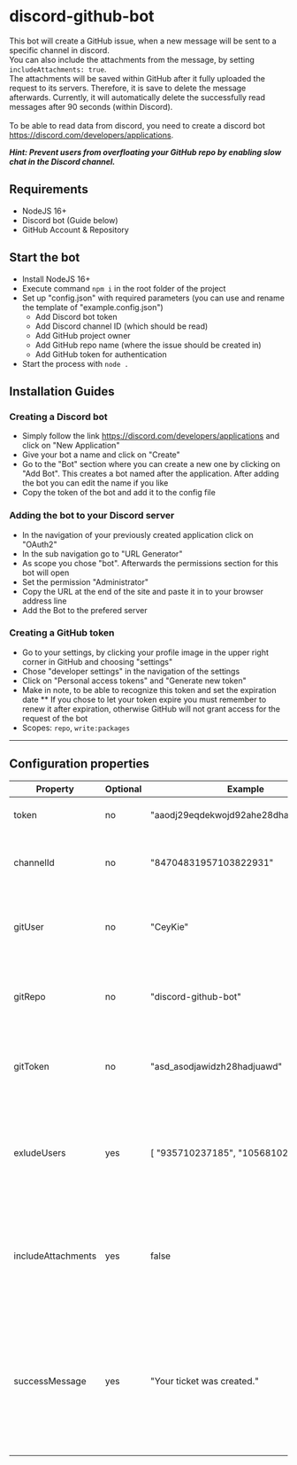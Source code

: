 # discord-github-bot
This bot will create a GitHub issue, when a new message will be sent to a specific channel in discord. <br />
You can also include the attachments from the message, by setting `includeAttachments: true`. <br />
The attachments will be saved within GitHub after it fully uploaded the request to its servers. 
Therefore, it is save to delete the message afterwards. Currently, it will automatically delete the successfully read messages after 90 seconds (within Discord).<br /><br />
To be able to read data from discord, you need to create a discord bot https://discord.com/developers/applications. <br />

***Hint: Prevent users from overfloating your GitHub repo by enabling slow chat in the Discord channel.***

## Requirements
* NodeJS 16+
* Discord bot (Guide below)
* GitHub Account & Repository

## Start the bot
* Install NodeJS 16+
* Execute command `npm i` in the root folder of the project
* Set up "config.json" with required parameters (you can use and rename the template of "example.config.json")
  * Add Discord bot token
  * Add Discord channel ID (which should be read)
  * Add GitHub project owner
  * Add GitHub repo name (where the issue should be created in)
  * Add GitHub token for authentication
* Start the process with `node .`

## Installation Guides
### Creating a Discord bot
* Simply follow the link https://discord.com/developers/applications and click on "New Application"
* Give your bot a name and click on "Create"
* Go to the "Bot" section where you can create a new one by clicking on "Add Bot". This creates a bot named after the application. After adding the bot you can edit the name if you like
* Copy the token of the bot and add it to the config file

### Adding the bot to your Discord server
* In the navigation of your previously created application click on "OAuth2"
* In the sub navigation go to "URL Generator"
* As scope you chose "bot". Afterwards the permissions section for this bot will open
* Set the permission "Administrator"
* Copy the URL at the end of the site and paste it in to your browser address line
* Add the Bot to the prefered server

### Creating a GitHub token
* Go to your settings, by clicking your profile image in the upper right corner in GitHub and choosing "settings"
* Chose "developer settings" in the navigation of the settings
* Click on "Personal access tokens" and "Generate new token"
* Make in note, to be able to recognize this token and set the expiration date
** If you chose to let your token expire you must remember to renew it after expiration, otherwise GitHub will not grant access for the request of the bot
* Scopes: `repo`, `write:packages`

<hr />

## Configuration properties
| Property				 | Optional | Example								 | Description																														 |
| ---------------------- | -------- | -------------------------------------- | --------------------------------------------------------------------------------------------------------------------------------- |
| token					 | no		| "aaodj29eqdekwojd92ahe28dhadjda02dß0j" | The token of the discord bot																										 |
| channelId				 | no		| "84704831957103822931"				 | ID of the discord issue channel on your server																					 |
| gitUser				 | no		| "CeyKie"							     | URL of the GIT repository, the issue should be created in																		 |
| gitRepo				 | no		| "discord-github-bot"				     | URL of the GIT repository, the issue should be created in																		 |
| gitToken				 | no		| "asd_asodjawidzh28hadjuawd"			 | Token, created in your GitHub account, to authenticate the request																 |
| exludeUsers			 | yes		| [ "935710237185", "105681023103" ]	 | An array, which includes a list of strings from the users, the bot should ignore. Can be empty []								 |
| includeAttachments	 | yes		| false								     | Set this to true, if you want to include attachments from the message in the GitHub issue.										 |
| successMessage		 | yes		| "Your ticket was created."		     | The message that will be shown in the discord channel, when the issue was created successfully. Will be deleted after 90 seconds. |
